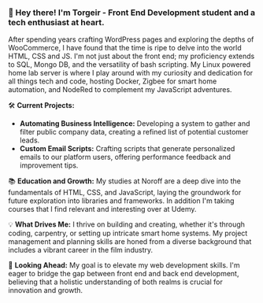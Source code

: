 ### 👋 Hey there! I'm Torgeir - Front End Development student and a tech enthusiast at heart.

After spending years crafting WordPress pages and exploring the depths of WooCommerce, I have found that the time is ripe to delve into the world HTML, CSS and JS. I'm not just about the front end; my proficiency extends to SQL, Mongo DB, and the versatility of bash scripting. My Linux powered home lab server is where I play around with my curiosity and dedication for all things tech and code, hosting Docker, Zigbee for smart home automation, and NodeRed to complement my JavaScript adventures.

🛠️ **Current Projects:**

- **Automating Business Intelligence:** Developing a system to gather and filter public company data, creating a refined list of potential customer leads.
- **Custom Email Scripts:** Crafting scripts that generate personalized emails to our platform users, offering performance feedback and improvement tips.

📚 **Education and Growth:** My studies at Noroff are a deep dive into the fundamentals of HTML, CSS, and JavaScript, laying the groundwork for future exploration into libraries and frameworks. In addition I'm taking courses that I find relevant and interesting over at Udemy.

💡 **What Drives Me:** I thrive on building and creating, whether it's through coding, carpentry, or setting up intricate smart home systems. My project management and planning skills are honed from a diverse background that includes a vibrant career in the film industry.

🚀 **Looking Ahead:** My goal is to elevate my web development skills. I'm eager to bridge the gap between front end and back end development, believing that a holistic understanding of both realms is crucial for innovation and growth.
